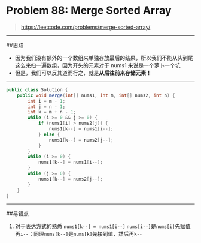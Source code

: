 # Problem 88: Merge Sorted Array


> https://leetcode.com/problems/merge-sorted-array/

------
##思路
* 因为我们没有额外的一个数组来单独存放最后的结果，所以我们不能从头到尾这么来扫一遍数组，因为开头的元素对于 nums1 来说是一个萝卜一个坑
* 但是，我们可以反其道而行之，就是**从后往前来存储元素！**

-------------
```java
public class Solution {
    public void merge(int[] nums1, int m, int[] nums2, int n) {
        int i = m - 1;
        int j = n - 1;
        int k = m + n - 1;
        while (i >= 0 && j >= 0) {
            if (nums1[i] > nums2[j]) {
                nums1[k--] = nums1[i--];
            } else {
                nums1[k--] = nums2[j--];
            }
        }
        while (i >= 0) {
            nums1[k--] = nums1[i--];
        } 
        while (j >= 0) {
            nums1[k--] = nums2[j--];
        }
    }
}
```
-----
##易错点
1. 对于表达方式的熟悉
```nums1[k--] = nums1[i--]```
```nums[i--]```是```nums[i]```先赋值再```i--```；同理```nums[k--]```是```nums[k]```先接到值，然后再```k--```





























